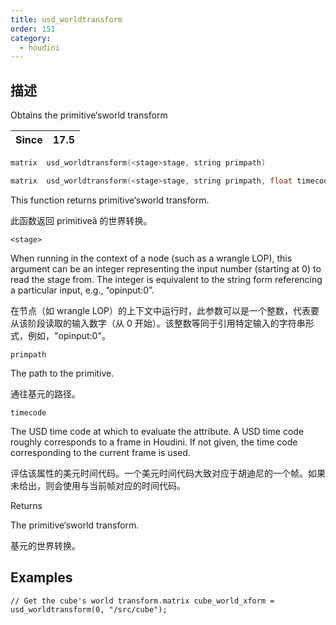 ```yaml
---
title: usd_worldtransform
order: 151
category:
  - houdini
---
```

    
## 描述

Obtains the primitive‘sworld transform

| Since | 17.5 |
| ----- | ---- |

```c
matrix  usd_worldtransform(<stage>stage, string primpath)
```

```c
matrix  usd_worldtransform(<stage>stage, string primpath, float timecode)
```

This function returns primitive‘sworld transform.

此函数返回 primitiveâ 的世界转换。

`<stage>`

When running in the context of a node (such as a wrangle LOP), this argument
can be an integer representing the input number (starting at 0) to read the
stage from. The integer is equivalent to the string form referencing a
particular input, e.g., “opinput:0”.

在节点（如 wrangle LOP）的上下文中运行时，此参数可以是一个整数，代表要从该阶段读取的输入数字（从 0
开始）。该整数等同于引用特定输入的字符串形式，例如，"opinput:0"。

`primpath`

The path to the primitive.

通往基元的路径。

`timecode`

The USD time code at which to evaluate the attribute. A USD time code roughly
corresponds to a frame in Houdini. If not given, the time code corresponding
to the current frame is used.

评估该属性的美元时间代码。一个美元时间代码大致对应于胡迪尼的一个帧。如果未给出，则会使用与当前帧对应的时间代码。

Returns

The primitive‘sworld transform.

基元的世界转换。

## Examples

    // Get the cube's world transform.matrix cube_world_xform = usd_worldtransform(0, "/src/cube");
